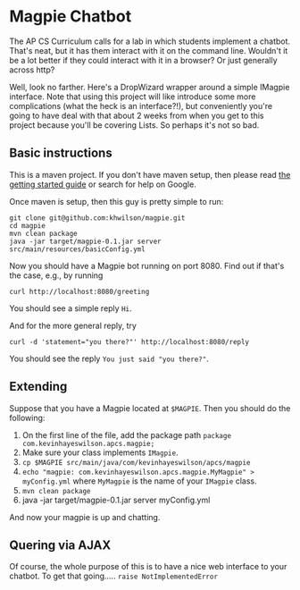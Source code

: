 Magpie Chatbot
==============

The AP CS Curriculum calls for a lab in which students implement a chatbot. That's neat, but
it has them interact with it on the command line. Wouldn't it be a lot better if they could
interact with it in a browser? Or just generally across http?

Well, look no farther. Here's a DropWizard wrapper around a simple IMagpie interface. Note
that using this project will like introduce some more complications (what the heck is an
interface?!), but conveniently you're going to have deal with that about 2 weeks from when
you get to this project because you'll be covering Lists. So perhaps it's not so bad.

Basic instructions
----------------

This is a maven project. If you don't have maven setup, then please read [the getting
started guide](http://maven.apache.org/guides/getting-started/) or search for help
on Google.

Once maven is setup, then this guy is pretty simple to run:

```
git clone git@github.com:khwilson/magpie.git
cd magpie
mvn clean package
java -jar target/magpie-0.1.jar server src/main/resources/basicConfig.yml
```

Now you should have a Magpie bot running on port 8080. Find out if that's the case, e.g.,
by running

```
curl http://localhost:8080/greeting
```

You should see a simple reply `Hi`.

And for the more general reply, try

```
curl -d 'statement="you there?"' http://localhost:8080/reply
```

You should see the reply `You just said "you there?"`.

Extending
---------

Suppose that you have a Magpie located at `$MAGPIE`. Then you should do the following:

1. On the first line of the file, add the package path `package com.kevinhayeswilson.apcs.magpie;`
2. Make sure your class implements `IMagpie`.
3. `cp $MAGPIE src/main/java/com/kevinhayeswilson/apcs/magpie`
4. `echo "magpie: com.kevinhayeswilson.apcs.magpie.MyMagpie" > myConfig.yml` where `MyMagpie` is the name of your `IMagpie` class.
5. `mvn clean package`
6. java -jar target/magpie-0.1.jar server myConfig.yml

And now your magpie is up and chatting.

Quering via AJAX
----------------

Of course, the whole purpose of this is to have a nice web interface to your chatbot. To get that
going..... `raise NotImplementedError`
